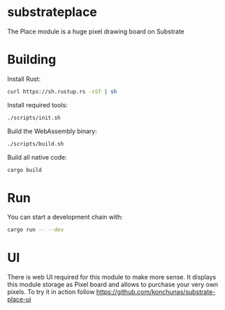 # substrateplace

The Place module is a huge pixel drawing board on Substrate

# Building

Install Rust:

```bash
curl https://sh.rustup.rs -sSf | sh
```

Install required tools:

```bash
./scripts/init.sh
```

Build the WebAssembly binary:

```bash
./scripts/build.sh
```

Build all native code:

```bash
cargo build
```

# Run

You can start a development chain with:

```bash
cargo run -- --dev
```

# UI

There is web UI required for this module to make more sense. It displays this module storage as Pixel board and allows to purchase your very own pixels.
To try it in action follow https://github.com/konchunas/substrate-place-ui
